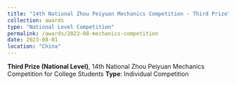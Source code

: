 ```yaml
---
title: "14th National Zhou Peiyuan Mechanics Competition - Third Prize"
collection: awards
type: "National Level Competition"
permalink: /awards/2023-08-mechanics-competition
date: 2023-08-01
location: "China"
---
```


**Third Prize (National Level)**, 14th National Zhou Peiyuan Mechanics Competition for College Students
**Type**: Individual Competition
